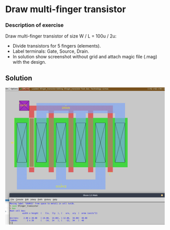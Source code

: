 # Draw multi-finger transistor

### Description of exercise

Draw multi-finger transistor of size W / L = 100u / 2u:

- Divide transistors for 5 fingers (elements).
- Label terminals: Gate, Source, Drain.
- In solution show screenshot without grid and attach magic file (.mag) with the design.

## Solution
<p align="center">
  <img src ="five_fing_trans.png" width = "700" title="photo">  
</p>
